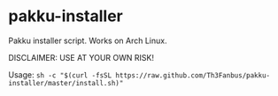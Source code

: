 # pakku-installer
Pakku installer script. Works on Arch Linux.

DISCLAIMER: USE AT YOUR OWN RISK!

Usage: ```sh -c "$(curl -fsSL https://raw.github.com/Th3Fanbus/pakku-installer/master/install.sh)"```
